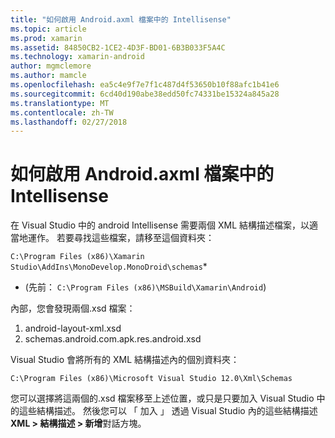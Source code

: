 ```yaml
---
title: "如何啟用 Android.axml 檔案中的 Intellisense"
ms.topic: article
ms.prod: xamarin
ms.assetid: 84850CB2-1CE2-4D3F-BD01-6B3B033F5A4C
ms.technology: xamarin-android
author: mgmclemore
ms.author: mamcle
ms.openlocfilehash: ea5c4e9f7e7f1c487d4f53650b10f88afc1b41e6
ms.sourcegitcommit: 6cd40d190abe38edd50fc74331be15324a845a28
ms.translationtype: MT
ms.contentlocale: zh-TW
ms.lasthandoff: 02/27/2018
---
```

# <a name="how-do-i-enable-intellisense-in-android-axml-files"></a>如何啟用 Android.axml 檔案中的 Intellisense

在 Visual Studio 中的 android Intellisense 需要兩個 XML 結構描述檔案，以適當地運作。 若要尋找這些檔案，請移至這個資料夾：

`C:\Program Files (x86)\Xamarin Studio\AddIns\MonoDevelop.MonoDroid\schemas`*

* (先前： `C:\Program Files (x86)\MSBuild\Xamarin\Android`)

內部，您會發現兩個.xsd 檔案：

1. android-layout-xml.xsd
2. schemas.android.com.apk.res.android.xsd

Visual Studio 會將所有的 XML 結構描述內的個別資料夾：

`C:\Program Files (x86)\Microsoft Visual Studio 12.0\Xml\Schemas`

您可以選擇將這兩個的.xsd 檔案移至上述位置，或只是只要加入 Visual Studio 中的這些結構描述。 然後您可以 「 加入 」 透過 Visual Studio 內的這些結構描述**XML > 結構描述 > 新增**對話方塊。






